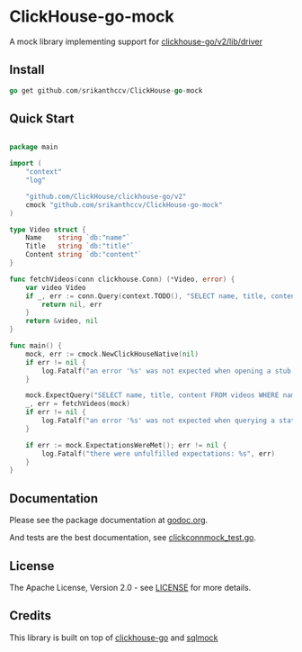 
# ClickHouse-go-mock

A mock library implementing support for [clickhouse-go/v2/lib/driver](https://pkg.go.dev/github.com/ClickHouse/clickhouse-go/v2/lib/driver)


## Install

```go
go get github.com/srikanthccv/ClickHouse-go-mock
```

## Quick Start

```go

package main

import (
	"context"
	"log"

	"github.com/ClickHouse/clickhouse-go/v2"
	cmock "github.com/srikanthccv/ClickHouse-go-mock"
)

type Video struct {
	Name    string `db:"name"`
	Title   string `db:"title"`
	Content string `db:"content"`
}

func fetchVideos(conn clickhouse.Conn) (*Video, error) {
	var video Video
	if _, err := conn.Query(context.TODO(), "SELECT name, title, content FROM videos WHERE name LIKE ?", "%Cocomelon%"); err != nil {
		return nil, err
	}
	return &video, nil
}

func main() {
	mock, err := cmock.NewClickHouseNative(nil)
	if err != nil {
		log.Fatalf("an error '%s' was not expected when opening a stub database connection", err)
	}

	mock.ExpectQuery("SELECT name, title, content FROM videos WHERE name LIKE ?").WithArgs("%Cocomelon%")
	_, err = fetchVideos(mock)
	if err != nil {
		log.Fatalf("an error '%s' was not expected when querying a statement", err)
	}

	if err := mock.ExpectationsWereMet(); err != nil {
		log.Fatalf("there were unfulfilled expectations: %s", err)
	}
}
```

## Documentation

Please see the package documentation at [godoc.org](https://pkg.go.dev/github.com/srikanthccv/ClickHouse-go-mock).

And tests are the best documentation, see [clickconnmock_test.go](clickconnmock_test.go).

## License

The Apache License, Version 2.0 - see [LICENSE](LICENSE) for more details.

## Credits

This library is built on top of [clickhouse-go](https://github.com/ClickHouse/clickhouse-go) and [sqlmock](https://github.com/DATA-DOG/go-sqlmock)
